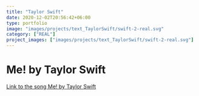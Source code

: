 ```yaml
---
title: "Taylor Swift"
date: 2020-12-02T20:56:42+06:00
type: portfolio
image: "images/projects/text_TaylorSwift/swift-2-real.svg"
category: ["REAL"]
project_images: ["images/projects/text_TaylorSwift/swift-2-real.svg"]
---
```


# Me! by Taylor Swift

[Link to the song Me! by Taylor Swift](https://www.youtube.com/watch?v=FuXNumBwDOM)